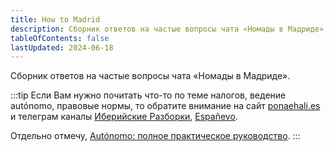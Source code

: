 ```yaml
---
title: How to Madrid
description: Сборник ответов на частые вопросы чата «Номады в Мадриде»
tableOfContents: false
lastUpdated: 2024-06-18
---
```


Сборник ответов на частые вопросы чата «Номады в Мадриде».

:::tip
Если Вам нужно почитать что-то по теме налогов, ведение autónomo, правовые нормы, то обратите внимание на сайт [ponaehali.es](https://ponaehali.es/) и телеграм каналы [Иберийские Разборки](https://t.me/desmontaje_iberico), [Españevo](https://t.me/espanevo).

Отдельно отмечу, [Autónomo: полное практическое руководство](https://t.me/espanevo/60).
:::
